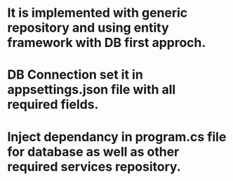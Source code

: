 # It is implemented with generic repository and using entity framework with DB first approch.
# DB Connection set it in appsettings.json file with all required fields.
# Inject dependancy in program.cs file for database as well as other required services repository.